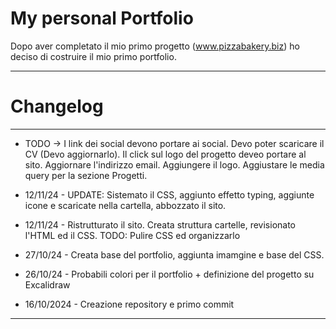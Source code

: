 # My personal Portfolio

Dopo aver completato il mio primo progetto (www.pizzabakery.biz) ho deciso di costruire il mio primo portfolio.

---

# Changelog

---

- TODO -> I link dei social devono portare ai social. Devo poter scaricare il CV (Devo aggiornarlo). Il click sul logo del progetto deveo portare al sito. Aggiornare l'indirizzo email. Aggiungere il logo. Aggiustare le media query per la sezione Progetti.

- 12/11/24 - UPDATE: Sistemato il CSS, aggiunto effetto typing, aggiunte icone e scaricate nella cartella, abbozzato il sito.

- 12/11/24 - Ristrutturato il sito. Creata struttura cartelle, revisionato l'HTML ed il CSS. TODO: Pulire CSS ed organizzarlo

- 27/10/24 - Creata base del portfolio, aggiunta imamgine e base del CSS.

- 26/10/24 - Probabili colori per il portfolio + definizione del progetto su Excalidraw

- 16/10/2024 - Creazione repository e primo commit

---
